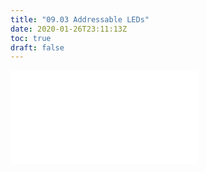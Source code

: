 ```yaml
---
title: "09.03 Addressable LEDs"
date: 2020-01-26T23:11:13Z
toc: true
draft: false
---
```


![Link to included file content](../../../../electronics/addressable-leds.md)
